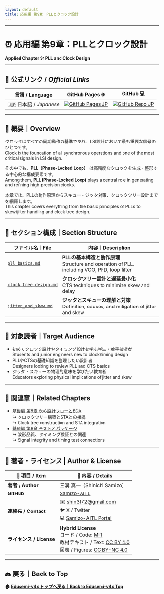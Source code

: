```yaml
---
layout: default
title: 応用編 第9章　PLLとクロック設計 
---
```


---

# ⏰ 応用編 第9章：PLLとクロック設計　
**Applied Chapter 9: PLL and Clock Design**

---

## 🔗 公式リンク / *Official Links*

| 言語 / Language | GitHub Pages 🌐 | GitHub 💻 |
|-----------------|----------------|-----------|
| 🇯🇵 日本語 / *Japanese* | [![GitHub Pages JP](https://img.shields.io/badge/GitHub%20Pages-日本語版-brightgreen?logo=github)](https://samizo-aitl.github.io/Edusemi-v4x/d_chapter9_pll_and_clock_design/) | [![GitHub Repo JP](https://img.shields.io/badge/GitHub-日本語版-blue?logo=github)](https://github.com/Samizo-AITL/Edusemi-v4x/tree/main/d_chapter9_pll_and_clock_design) |

---

## 📘 概要｜Overview

クロックはすべての同期動作の基準であり、LSI設計において最も重要な信号のひとつです。  
Clock is the foundation of all synchronous operations and one of the most critical signals in LSI design.

その中でも、**PLL（Phase-Locked Loop）** は高精度なクロックを生成・整形する中心的な構成要素です。  
Among them, **PLL (Phase-Locked Loop)** plays a central role in generating and refining high-precision clocks.

本章では、PLLの動作原理からスキュー・ジッタ対策、クロックツリー設計までを網羅します。  
This chapter covers everything from the basic principles of PLLs to skew/jitter handling and clock tree design.

---

## 📂 セクション構成｜Section Structure

| ファイル名｜File | 内容｜Description |
|------------------|--------------------------|
| [`pll_basics.md`](pll_basics.md) | **PLLの基本構造と動作原理**<br>Structure and operation of PLL, including VCO, PFD, loop filter |
| [`clock_tree_design.md`](clock_tree_design.md) | **クロックツリー設計と遅延最小化**<br>CTS techniques to minimize skew and delay |
| [`jitter_and_skew.md`](jitter_and_skew.md) | **ジッタとスキューの理解と対策**<br>Definition, causes, and mitigation of jitter and skew |

---

## 🎯 対象読者｜Target Audience

- 初めてクロック設計やタイミング設計を学ぶ学生・若手技術者  
  Students and junior engineers new to clock/timing design  
- PLLやCTSの基礎知識を整理したい設計者  
  Designers looking to review PLL and CTS basics  
- ジッタ・スキューの物理的意味を学びたい教育者  
  Educators exploring physical implications of jitter and skew  

---

## 🔗 関連章｜Related Chapters

- [基礎編 第5章 SoC設計フローとEDA](../chapter5_soc_design_flow/README.md)  
  ↳ クロックツリー構築とSTAとの接続  
  ↳ Clock tree construction and STA integration  
- [基礎編 第6章 テストとパッケージ](../chapter6_test_and_package/README.md)  
  ↳ 波形品質、タイミング検証との関連  
  ↳ Signal integrity and timing test connections  

---

## 👤 **著者・ライセンス | Author & License**

| 📌 項目 / Item | 📄 内容 / Details |
|------|------|
| **著者 / Author** | 三溝 真一（Shinichi Samizo） |
| **GitHub** | [Samizo-AITL](https://github.com/Samizo-AITL) |
| **連絡先 / Contact** | ✉️ [shin3t72@gmail.com](mailto:shin3t72@gmail.com)<br>🐦 [X / Twitter](https://x.com/shin3t72)<br>💻 [Samizo-AITL Portal](https://samizo-aitl.github.io/) |
| **ライセンス / License** | **Hybrid License**<br>コード / Code: [MIT](https://opensource.org/licenses/MIT)<br>教材テキスト / Text: [CC BY 4.0](https://creativecommons.org/licenses/by/4.0/)<br>図表 / Figures: [CC BY-NC 4.0](https://creativecommons.org/licenses/by-nc/4.0/) |

---

## 🔙 戻る｜Back to Top
**🏠 [Edusemi-v4x トップへ戻る｜Back to Edusemi-v4x Top](../README.md)**
